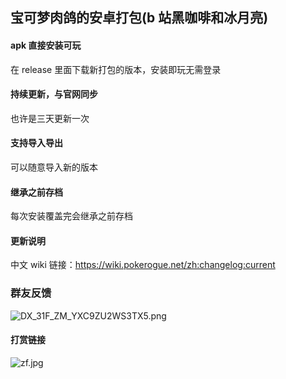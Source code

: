 <!--
 * @Author: nzgw
 * @Date: 2024-06-01 02:00:03
 * @LastEditors: nzgw
 * @LastEditTime: 2024-06-02 15:52:33
 * @FilePath: \HelloWorld\README.md
 * @Description:
 *
 * Copyright (c) 2024 by ${git_name_email}, All Rights Reserved.
-->

## 宝可梦肉鸽的安卓打包(b 站黑咖啡和冰月亮)

#### apk 直接安装可玩

在 release 里面下载新打包的版本，安装即玩无需登录

#### 持续更新，与官网同步

也许是三天更新一次

#### 支持导入导出

可以随意导入新的版本

#### 继承之前存档

每次安装覆盖完会继承之前存档

#### 更新说明

中文 wiki 链接：https://wiki.pokerogue.net/zh:changelog:current

### 群友反馈

![DX_31F_ZM_YXC9ZU2WS3TX5.png](https://s2.loli.net/2024/06/02/fOwC29NYQ81rVvy.png)

#### 打赏链接

![zf.jpg](https://s2.loli.net/2024/06/02/dH5gmwYtMaKBrWO.jpg)
